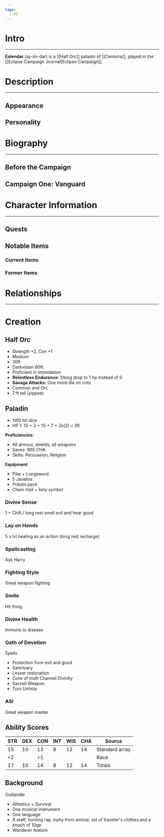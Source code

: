 ```yaml
---
tags:
  - PC
---
```

# Intro
---
**Ealendar** (ay-lin-dar) is a [[Half Orc]] paladin of [[Centuria]], played in the [[Eclipse Campaign Journal|Eclipse Campaign]].
# Description
---
## Appearance
## Personality
# Biography
---
## Before the Campaign
## Campaign One: Vanguard
# Character Information
---
## Quests
## Notable Items
### Current Items
### Former Items
# Relationships
---
# Creation

## Half Orc
- Strength +2, Con +1
- Medium
- 30ft
- Darkvision 60ft.
- Proficient in intimidation
- **Relentless Endurance**: 1/long drop to 1 hp instead of 0
- **Savage Attacks:** One more die on crits
- Common and Orc
- 7 ft tall (yippee)
## Paladin
- 1d10 hit dice
- HP 1: 10 + 3 + 10 + 7 + 3x(2) = 36

**Proficiencies**:
- All armour, shields, all weapons
- Saves: WIS CHA
- Skills: Persuasion, Religion

**Equipment**
- Pike + Longsword
- 5 Javelins
- Priests pack
- Chain mail + holy symbol

### Divine Sense
1 + CHA / long rest smell evil and hear good
### Lay on Hands
5 x lvl healing as an action (long rest recharge)

### Spellcasting
Ask Harry
### Fighting Style
Great weapon fighting
### Smite
Hit thing
### Divine Health
Immune to disease
### Oath of Devotion
Spells
- Protection from evil and good
- Sanctuary
- Lesser restoration
- Zone of truth
Channel Divinity
- Sacred Weapon
- Turn Unholy

### ASI
Great weapon master
## Ability Scores

| STR | DEX | CON | INT | WIS | CHA | Source         |
| --- | --- | --- | --- | --- | --- | -------------- |
| 15  | 10  | 13  | 8   | 12  | 14  | Standard array |
| +2  |     | +1  |     |     |     | Race           |
| 17  | 10  | 14  | 8   | 12  | 14  | Totals         |
## Background
Outlander
- Athletics + Survival
- One musical instrument
- One language
- A staff, hunting rap, trphy from animal, set of traveler's clothes and a pouch of 10gp
- Wanderer feature
